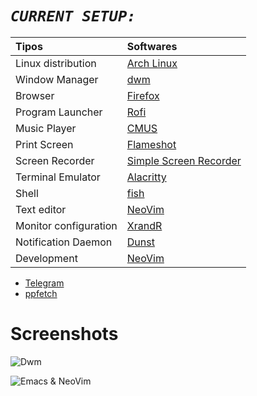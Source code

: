 # ***`CURRENT SETUP:`***
| Tipos               | Softwares                                                                                                                           |
| :------------------ | :---------------------------------------------------------------------------------------------------------------------------------- |
| Linux distribution        | [Arch Linux](https://wiki.archlinux.org/title/Arch_Linux_(Portugu%C3%AAs))                                                                                            |                                                                                       
| Window Manager  | [dwm](https://dwm.suckless.org/)                                                                                             
| Browser           | [Firefox](https://www.mozilla.org/pt-BR/firefox/new/)                                                                                |
| Program Launcher | [Rofi](https://github.com/davatorium/rofi)                                                                                         |                                                                                               |     									    |                                					     	 	    												    |
| Music Player | [CMUS](https://cmus.github.io/#home)                 								    |                                                                                                                                                                                         
| Print Screen     | [Flameshot](https://flameshot.org/)                                                                               |
| Screen Recorder    | [Simple Screen Recorder](https://www.maartenbaert.be/simplescreenrecorder/)                                                                                                    
| Terminal Emulator   | [Alacritty](https://github.com/alacritty/alacritty/)                                                                                 |
| Shell               | [fish](https://github.com/fish-shell/fish-shell)                                                                                                         
| Text editor     | [NeoVim](https://github.com/neovim/neovim)                                                    							    |
| Monitor configuration    | [XrandR](http://www.thinkwiki.org/wiki/Xorg_RandR_1.2)                                                                               |                                                                                            
| Notification Daemon   | [Dunst](https://github.com/dunst-project/dunst)                                                                                    
| Development   | [NeoVim](https://github.com/neovim/neovim)

- [Telegram](https://t.me/RedsonBr)
- [ppfetch](https://gitlab.com/pedro.portales/ppfetch)
# Screenshots

![Dwm](https://i.imgur.com/uBhAhQ1.png)

![Emacs & NeoVim](https://i.imgur.com/JGEDlHL.png)
